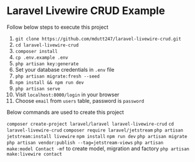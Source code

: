 # Laravel Livewire CRUD Example

Follow below steps to execute this project

1. `git clone https://github.com/mdutt247/laravel-livewire-crud.git`
2. `cd laravel-livewire-crud`
3. `composer install`
4. `cp .env.example .env`
5. `php artisan key:generate`
6. Set your database credentials in `.env` file
7. `php artisan migrate:fresh --seed`
9. `npm install && npm run dev`
10. `php artisan serve`
11. Visit `localhost:8000/login` in your browser
12. Choose `email` from `users` table, password is `password`

Below commands are used to create this project

`composer create-project laravel/laravel laravel-livewire-crud`
`cd laravel-livewire-crud`
`composer require laravel/jetstream`
`php artisan jetstream:install livewire`
`npm install`
`npm run dev`
`php artisan migrate`
`php artisan vendor:publish --tag=jetstream-views`
`php artisan make:model Contact -mf` to create model, migration and factory
`php artisan make:livewire contact`
